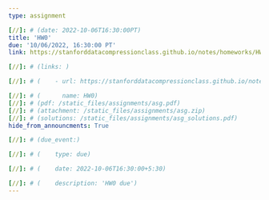 ```yaml
---
type: assignment

[//]: # (date: 2022-10-06T16:30:00PT)
title: 'HW0'
due: '10/06/2022, 16:30:00 PT'
link: https://stanforddatacompressionclass.github.io/notes/homeworks/HW0.html

[//]: # (links: )

[//]: # (    - url: https://stanforddatacompressionclass.github.io/notes/lossless_iid/intro.html)

[//]: # (      name: HW0)
[//]: # (pdf: /static_files/assignments/asg.pdf)
[//]: # (attachment: /static_files/assignments/asg.zip)
[//]: # (solutions: /static_files/assignments/asg_solutions.pdf)
hide_from_announcments: True

[//]: # (due_event:)

[//]: # (    type: due)

[//]: # (    date: 2022-10-06T16:30:00+5:30)

[//]: # (    description: 'HW0 due')
---
```


[//]: # (HW0 is to help set you up with the course.)
